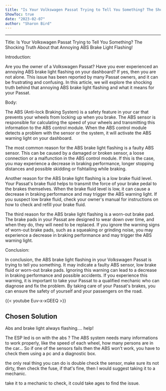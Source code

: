 ```yaml
---
title: "Is Your Volkswagen Passat Trying to Tell You Something? The Shocking Truth About that Annoying ABS Brake Light Flashing!"
ShowToc: true 
date: "2023-02-07"
author: "Sharon Bird"
---
```

*****
Title: Is Your Volkswagen Passat Trying to Tell You Something? The Shocking Truth About that Annoying ABS Brake Light Flashing!

Introduction:

Are you the owner of a Volkswagen Passat? Have you ever experienced an annoying ABS brake light flashing on your dashboard? If yes, then you are not alone. This issue has been reported by many Passat owners, and it can be frustrating and confusing. In this article, we will explore the shocking truth behind that annoying ABS brake light flashing and what it means for your Passat.

Body:

The ABS (Anti-lock Braking System) is a safety feature in your car that prevents your wheels from locking up when you brake. The ABS sensor is responsible for calculating the speed of your wheels and transmitting this information to the ABS control module. When the ABS control module detects a problem with the sensor or the system, it will activate the ABS warning light on your dashboard.

The most common reason for the ABS brake light flashing is a faulty ABS sensor. This can be caused by a damaged or broken sensor, a loose connection or a malfunction in the ABS control module. If this is the case, you may experience a decrease in braking performance, longer stopping distances and possible skidding or fishtailing while braking.

Another reason for the ABS brake light flashing is a low brake fluid level. Your Passat's brake fluid helps to transmit the force of your brake pedal to the brakes themselves. When the brake fluid level is low, it can cause a decrease in braking performance and may trigger the ABS warning light. If you suspect low brake fluid, check your owner's manual for instructions on how to check and refill your brake fluid.

The third reason for the ABS brake light flashing is a worn-out brake pad. The brake pads in your Passat are designed to wear down over time, and when they do, they will need to be replaced. If you ignore the warning signs of worn-out brake pads, such as a squeaking or grinding noise, you may experience a decrease in braking performance and may trigger the ABS warning light.

Conclusion:

In conclusion, the ABS brake light flashing in your Volkswagen Passat is trying to tell you something. It may indicate a faulty ABS sensor, low brake fluid or worn-out brake pads. Ignoring this warning can lead to a decrease in braking performance and possible accidents. If you experience this warning, it is important to take your Passat to a qualified mechanic who can diagnose and fix the problem. By taking care of your Passat's brakes, you can ensure the safety of yourself and your passengers on the road.

{{< youtube Euv-x-xGEEQ >}} 



## Chosen Solution
 Abs and brake light always flashing.... help!

 The ESP led is on with the abs ?
The ABS system needs many informations to work properly, like the speed of each wheel, how many persons are in the car…
So if one of the sensors fails then the ABS won’t work, you have to check them using a pc and a diagnostic box.

 the only real thing you can do is double check the sensor, make sure its not dirty, then check the fuse, if that's fine, then I would suggest taking it to a mechanic.

 take it to a mechanic to check, it could take ages to find the issue.




